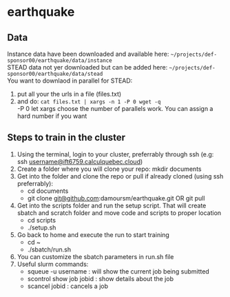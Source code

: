 # earthquake

## Data
Instance data have been downloaded and available here: `~/projects/def-sponsor00/earthquake/data/instance`\
STEAD data not yer downloaded but can be added here: `~/projects/def-sponsor00/earthquake/data/stead`\
You want to downlaod in parallel for STEAD:
1. put all your the urls in a file (files.txt)
1. and do:  `cat files.txt | xargs -n 1 -P 0 wget -q`\
   -P 0 let xargs choose the number of parallels work. You can assign a hard number if you want


## Steps to train in the cluster
1. Using the terminal, login to your cluster, preferrably through ssh (e.g: ssh username@ift6759.calculquebec.cloud)
1. Create a folder where you will clone your repo: mkdir documents
1. Get into the folder and clone the repo or pull if already cloned (using ssh preferrably):
     - cd documents
     - git clone git@github.com:damoursm/earthquake.git OR git pull
1. Get into the scripts folder and run the setup script. That will create sbatch and scratch folder and move code and scripts to proper location
     - cd scripts
     - ./setup.sh
1. Go back to home and execute the run to start training
     - cd ~
     - ./sbatch/run.sh
1. You can customize the sbatch parameters in run.sh file
1. Useful slurm commands:
     - squeue -u username : will show the current job being submitted
     - scontrol show job jobid : show details about the job
     - scancel jobid : cancels a job
